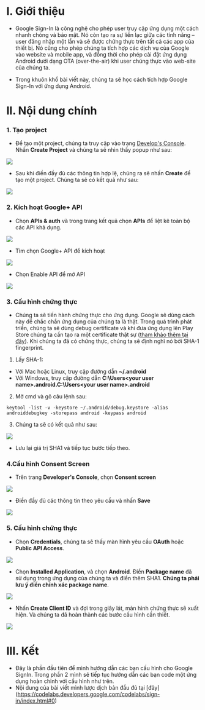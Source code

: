 # I. Giới thiệu
* Google Sign-In là công nghệ cho phép user truy cập ứng dụng một cách nhanh chóng và bảo mật. Nó còn tạo ra sự liền lạc giữa các tính năng – user đăng nhập một lần và sẽ được chứng thực trên tất cả các app của thiết bị. Nó cũng cho phép chúng ta tích hợp các dịch vụ của Google vào website và mobile app, và đồng thời cho phép cài đặt ứng dụng Android dưới dạng OTA (over-the-air) khi user chúng thực vào web-site của chúng ta.

* Trong khuôn khổ bài viết này, chúng ta sẽ học cách tích hợp Google Sign-In với ứng dụng Android.
# II. Nội dung chính
### 1. Tạo project
* Để tạo một project, chúng ta truy cập vào trang [Develop's Console](https://console.developers.google.com/project). Nhấn **Create Project** và chúng ta sẽ nhìn thấy popup như sau:

![](https://images.viblo.asia/ccdb1933-ff2a-41a7-9f22-f0caf492e401.png)

* Sau khi điền đầy đủ các thông tin hợp lệ, chúng ra sẽ nhấn **Create** để tạo một project. Chúng ta sẽ có kết quả như sau:

![](https://images.viblo.asia/91d1ad32-7945-4a88-9bfc-c48c19d83503.png)

### 2. Kích hoạt Google+ API
* Chọn **APIs & auth** và trong trang kết quả chọn **APIs** để liệt kê toàn bộ các API khả dụng.

![](https://images.viblo.asia/61da1133-36a0-40f3-9ad7-691ad8cf6972.png)

* Tìm chọn Google+ API để kích hoạt

![](https://images.viblo.asia/3de70d04-6e4d-4542-9f52-aeeeb9403072.png)

* Chọn Enable API để mở API

![](https://images.viblo.asia/4ba43cd1-86aa-4b1b-a9c8-ef3ed5462521.png)

### 3. Cấu hình chứng thực
* Chúng ta sẽ tiến hành chứng thực cho ứng dụng. Google sẽ dùng cách này để chắc chắn ứng dụng của chúng ta là thật. Trong quá trình phát triển, chúng ta sẽ dùng debug certificate và khi đưa ứng dụng lên Play Store chúng ta cần tạo ra một certificate thật sự ([tham khảo thêm tại đây]( https://developer.android.com/tools/publishing/app-signing.html)). Khi chúng ta đã có chứng thực, chúng ta sẽ định nghĩ nó bởi SHA-1 fingerprint.
1. Lấy SHA-1:
+ Với Mac hoặc Linux, truy cập đường dẫn **~/.android**
+ Với Windows, truy cập đường dẫn **C:\Users\<your user name>\.android.C:\Users\<your user name>\.android**
2. Mở cmd và gõ câu lệnh sau:
```
keytool -list -v -keystore ~/.android/debug.keystore -alias androiddebugkey -storepass android -keypass android
```
3. Chúng ta sẽ có kết quả như sau:

![](https://images.viblo.asia/77128e8f-6bdb-4539-b385-6664f6fe7b0c.png)

* Lưu lại giá trị SHA1 và tiếp tục bước tiếp theo.
### 4.Cấu hình Consent Screen
* Trên trang **Developer's Console**, chọn **Consent screen**

![](https://images.viblo.asia/d49ddaf2-251e-4a7f-b56b-97c6cd897118.png)

* Điền đầy đủ các thông tin theo yêu cầu và nhấn **Save**

![](https://images.viblo.asia/db933b04-0112-48d2-bc91-bde4bac3d74f.png)

### 5. Cấu hình chứng thực
* Chọn **Credentials**, chúng ta sẽ thấy màn hình yêu cầu **OAuth** hoặc **Public API Access**.

![](https://images.viblo.asia/8c9a82aa-1180-4123-81c8-5221fab3357b.png)

* Chọn **Installed Application**, và chọn **Android**. Điền **Package name** đã sử dụng trong ứng dụng của chúng ta và điền thêm SHA1. **Chúng ta phải lưu ý điền chính xác package name**.

![](https://images.viblo.asia/d612a3fe-3eba-4081-b3bf-d88dbe49d723.png)

* Nhấn **Create Client ID** và đợi trong giây lát, màn hình chứng thực sẽ xuất hiện. Và chúng ta đã hoàn thành các bước cấu hình cần thiết.

![](https://images.viblo.asia/d9348fc1-73cc-4788-aca2-ac64cc11913a.png)

# III. Kết
* Đây là phần đầu tiên để mình hướng dẫn các bạn cấu hình cho Google SignIn. Trong phần 2 mình sẽ tiếp tục hướng dẫn các bạn code một ứng dụng hoàn chỉnh với cấu hình như trên.
* Nội dung của bài viết mình lược dịch bản đầu đủ tại [đây] (https://codelabs.developers.google.com/codelabs/sign-in/index.html#0)
